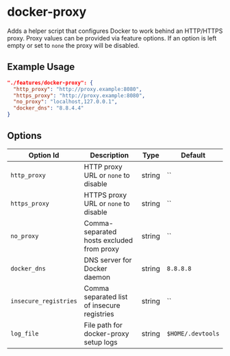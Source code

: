 # docker-proxy

Adds a helper script that configures Docker to work behind an HTTP/HTTPS proxy.
Proxy values can be provided via feature options. If an option is left empty or
set to `none` the proxy will be disabled.

## Example Usage

```json
"./features/docker-proxy": {
  "http_proxy": "http://proxy.example:8080",
  "https_proxy": "http://proxy.example:8080",
  "no_proxy": "localhost,127.0.0.1",
  "docker_dns": "8.8.4.4"
}
```

## Options

| Option Id | Description | Type | Default |
|-----------|-------------|------|---------|
| `http_proxy` | HTTP proxy URL or `none` to disable | string | `` |
| `https_proxy` | HTTPS proxy URL or `none` to disable | string | `` |
| `no_proxy` | Comma-separated hosts excluded from proxy | string | `` |
| `docker_dns` | DNS server for Docker daemon | string | `8.8.8.8` |
| `insecure_registries` | Comma separated list of insecure registries | string | `` |
| `log_file` | File path for docker-proxy setup logs | string | `$HOME/.devtools` |
